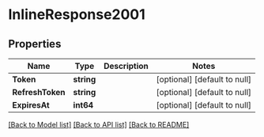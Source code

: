 # InlineResponse2001

## Properties
Name | Type | Description | Notes
------------ | ------------- | ------------- | -------------
**Token** | **string** |  | [optional] [default to null]
**RefreshToken** | **string** |  | [optional] [default to null]
**ExpiresAt** | **int64** |  | [optional] [default to null]

[[Back to Model list]](../README.md#documentation-for-models) [[Back to API list]](../README.md#documentation-for-api-endpoints) [[Back to README]](../README.md)

